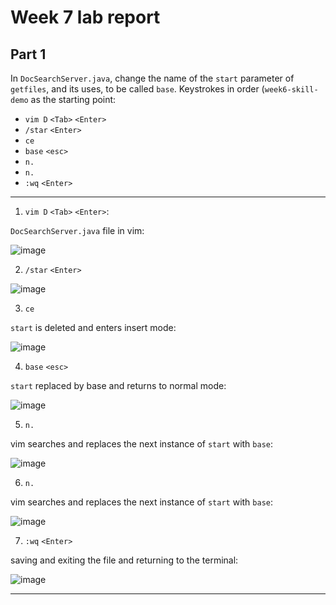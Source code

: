 # Week 7 lab report
## Part 1
In `DocSearchServer.java`, change the name of the `start` parameter of `getfiles`, and its uses, to be called `base`.
Keystrokes in order (`week6-skill-demo` as the starting point:
* `vim D` `<Tab>` `<Enter>`
*  `/star` `<Enter>`
*  `ce`
*  `base` `<esc>`
*  `n.`
*  `n.`
*  `:wq` `<Enter>`
---
1. `vim D` `<Tab>` `<Enter>`:

`DocSearchServer.java` file in vim:

![image](https://user-images.githubusercontent.com/114322700/201546116-50e7c855-0733-49ee-94d4-f7384b529f47.png)

2. `/star` `<Enter>`

![image](https://user-images.githubusercontent.com/114322700/201546132-f5eba172-eb31-4662-8767-17d6ef5d2dc7.png)

3. `ce`

`start` is deleted and enters insert mode:

![image](https://user-images.githubusercontent.com/114322700/201546146-3101e748-3a58-4c48-a230-ce0c6befdf91.png)

4. `base` `<esc>`

`start` replaced by base and returns to normal mode:

![image](https://user-images.githubusercontent.com/114322700/201546163-441750ca-7eb3-4d2c-a9fb-b0371c0bdbb0.png)

5. `n.`

vim searches and replaces the next instance of `start` with `base`:

![image](https://user-images.githubusercontent.com/114322700/201546176-4c55fa5c-9fbd-442d-96d5-4b722ddff360.png)

6. `n.`

vim searches and replaces the next instance of `start` with `base`:

![image](https://user-images.githubusercontent.com/114322700/201546189-1da150aa-0d6c-4dfe-961a-81e484f533a3.png)

7. `:wq` `<Enter>`

saving and exiting the file and returning to the terminal:

![image](https://user-images.githubusercontent.com/114322700/201546199-ca265f95-7c1b-4341-bfc3-5395dd7529c3.png)

---
